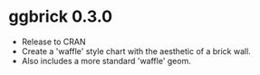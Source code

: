 # ggbrick 0.3.0

* Release to CRAN
* Create a 'waffle' style chart with the aesthetic of a brick wall.
* Also includes a more standard 'waffle' geom.
